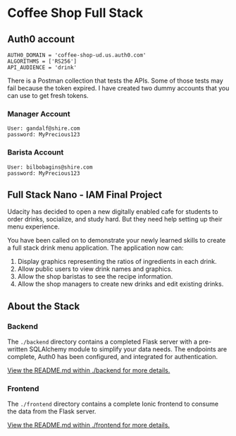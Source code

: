 # Coffee Shop Full Stack

## Auth0 account
```
AUTH0_DOMAIN = 'coffee-shop-ud.us.auth0.com'
ALGORITHMS = ['RS256']
API_AUDIENCE = 'drink'
```

There is a Postman collection that tests the APIs. Some of those tests may fail because the token expired. I have created two dummy accounts that you can use to get fresh tokens.

### Manager Account
```
User: gandalf@shire.com
password: MyPrecious123

```

### Barista Account
```
User: bilbobagins@shire.com
password: MyPrecious123

```

## Full Stack Nano - IAM Final Project

Udacity has decided to open a new digitally enabled cafe for students to order drinks, socialize, and study hard. But they need help setting up their menu experience.

You have been called on to demonstrate your newly learned skills to create a full stack drink menu application. The application now can:

1) Display graphics representing the ratios of ingredients in each drink.
2) Allow public users to view drink names and graphics.
3) Allow the shop baristas to see the recipe information.
4) Allow the shop managers to create new drinks and edit existing drinks.


## About the Stack

### Backend

The `./backend` directory contains a completed Flask server with a pre-written SQLAlchemy module to simplify your data needs. The endpoints are complete, Auth0 has been configured, and integrated for authentication.

[View the README.md within ./backend for more details.](./backend/README.md)

### Frontend

The `./frontend` directory contains a complete Ionic frontend to consume the data from the Flask server.

[View the README.md within ./frontend for more details.](./frontend/README.md)
